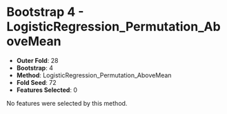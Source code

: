 # Bootstrap 4 - LogisticRegression_Permutation_AboveMean

- **Outer Fold**: 28
- **Bootstrap**: 4
- **Method**: LogisticRegression_Permutation_AboveMean
- **Fold Seed**: 72
- **Features Selected**: 0

No features were selected by this method.
